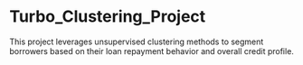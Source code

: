 # Turbo_Clustering_Project
This project leverages unsupervised clustering methods to segment borrowers based on their loan repayment behavior and overall credit profile.
